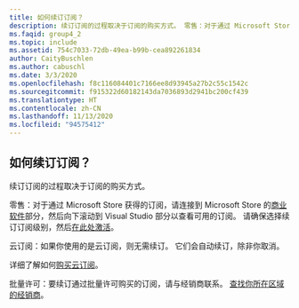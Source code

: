 ```yaml
---
title: 如何续订订阅？
description: 续订订阅的过程取决于订阅的购买方式。 零售：对于通过 Microsoft Store 获得的订阅…
ms.faqid: group4_2
ms.topic: include
ms.assetid: 754c7033-72db-49ea-b99b-cea892261834
author: CaityBuschlen
ms.author: cabuschl
ms.date: 3/3/2020
ms.openlocfilehash: f8c116084401c7166ee8d93945a27b2c55c1542c
ms.sourcegitcommit: f915322d60182143da7036893d2941bc200cf439
ms.translationtype: HT
ms.contentlocale: zh-CN
ms.lasthandoff: 11/13/2020
ms.locfileid: "94575412"
---
```

## <a name="how-do-i-renew-my-subscriptions"></a>如何续订订阅？

续订订阅的过程取决于订阅的购买方式。

零售：对于通过 Microsoft Store 获得的订阅，请连接到 Microsoft Store 的[商业软件](https://www.microsoft.com/store/b/software?icid=Cnav_software_businesssoftware&activetab=pivot1%3arichpivot1-1)部分，然后向下滚动到 Visual Studio 部分以查看可用的订阅。 请确保选择续订订阅级别，然后[在此处激活](https://my.visualstudio.com/subscriptions/activate)。

云订阅：如果你使用的是云订阅，则无需续订。 它们会自动续订，除非你取消。

详细了解如何[购买云订阅](https://docs.microsoft.com/visualstudio/subscriptions/vscloud-overview)。

批量许可：要续订通过批量许可购买的订阅，请与经销商联系。 [查找你所在区域的经销商](https://www.microsoft.com/licensing/how-to-buy/how-to-buy)。
